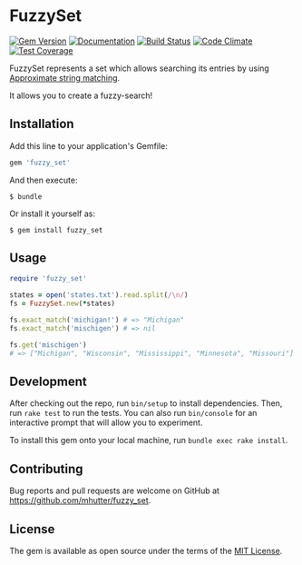 # FuzzySet

[![Gem Version](https://badge.fury.io/rb/fuzzy_set.svg)](http://badge.fury.io/rb/fuzzy_set)
[![Documentation](http://img.shields.io/badge/docs-rdoc.info-blue.svg)](http://rubydoc.org/gems/fuzzy_set/frames)
[![Build Status](https://travis-ci.org/mhutter/fuzzy_set.svg)](https://travis-ci.org/mhutter/fuzzy_set)
[![Code Climate](https://codeclimate.com/github/mhutter/fuzzy_set/badges/gpa.svg)](https://codeclimate.com/github/mhutter/fuzzy_set)
[![Test Coverage](https://codeclimate.com/github/mhutter/fuzzy_set/badges/coverage.svg)](https://codeclimate.com/github/mhutter/fuzzy_set/coverage)


FuzzySet represents a set which allows searching its entries by using [Approximate string matching](https://en.wikipedia.org/wiki/Approximate_string_matching).

It allows you to create a fuzzy-search!

## Installation

Add this line to your application's Gemfile:

```ruby
gem 'fuzzy_set'
```

And then execute:

    $ bundle

Or install it yourself as:

    $ gem install fuzzy_set

## Usage

```ruby
require 'fuzzy_set'

states = open('states.txt').read.split(/\n/)
fs = FuzzySet.new(*states)

fs.exact_match('michigan!') # => "Michigan"
fs.exact_match('mischigen') # => nil

fs.get('mischigen')
# => ["Michigan", "Wisconsin", "Mississippi", "Minnesota", "Missouri"]
```

## Development

After checking out the repo, run `bin/setup` to install dependencies. Then, run `rake test` to run the tests. You can also run `bin/console` for an interactive prompt that will allow you to experiment.

To install this gem onto your local machine, run `bundle exec rake install`.

## Contributing

Bug reports and pull requests are welcome on GitHub at https://github.com/mhutter/fuzzy_set.


## License

The gem is available as open source under the terms of the [MIT License](http://opensource.org/licenses/MIT).
